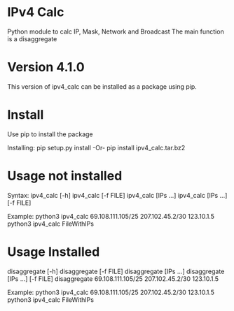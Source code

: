 # IPv4 Calc
Python module to calc IP, Mask, Network and Broadcast
The main function is a disaggregate


# Version 4.1.0
This version of ipv4_calc can be installed as a package using pip.


# Install
Use pip to install the package

Installing:
pip setup.py install
-Or-
pip install ipv4_calc.tar.bz2


# Usage not installed
Syntax:
ipv4_calc [-h]
ipv4_calc [-f FILE]
ipv4_calc [IPs ...]
ipv4_calc [IPs ...] [-f FILE]

Example:
python3 ipv4_calc 69.108.111.105/25 207.102.45.2/30 123.10.1.5
python3 ipv4_calc FileWithIPs


# Usage Installed
disaggregate [-h]
disaggregate [-f FILE]
disaggregate [IPs ...]
disaggregate [IPs ...] [-f FILE]
disaggregate 69.108.111.105/25 207.102.45.2/30 123.10.1.5

Example:
python3 ipv4_calc 69.108.111.105/25 207.102.45.2/30 123.10.1.5
python3 ipv4_calc FileWithIPs
